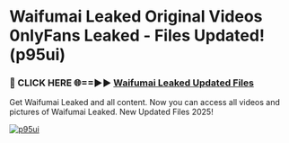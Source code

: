 # Waifumai Leaked Original Videos 0nlyFans Leaked - Files Updated! (p95ui)

<h3>🔴 CLICK HERE 🌐==►► <a href="https://tinyurl.com/ehrbuxhb" rel="nofollow">Waifumai Leaked Updated Files</a></h3>

Get Waifumai Leaked and all content. Now you can access all videos and pictures of Waifumai Leaked. New Updated Files 2025!

[![p95ui](https://i.imgur.com/lVYEuWS.gif)](https://tinyurl.com/ehrbuxhb)
